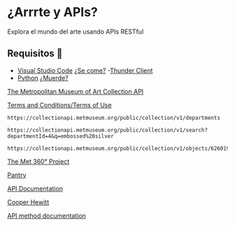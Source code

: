 # ¿Arrrte y APIs?
Explora el mundo del arte usando APIs RESTful

## Requisitos :triangular_flag_on_post:

- [Visual Studio Code](https://code.visualstudio.com/download) [¿Se come?](https://code.visualstudio.com/docs/introvideos/basics)
  -[Thunder Client](https://www.thunderclient.com/)
- [Python](https://www.python.org/downloads/)  [¿Muerde?](https://docs.microsoft.com/es-mx/learn/modules/intro-to-python/)

[The Metropolitan Museum of Art Collection API](https://metmuseum.github.io/)

[Terms and Conditions/Terms of Use](https://www.metmuseum.org/information/terms-and-conditions)


```
https://collectionapi.metmuseum.org/public/collection/v1/departments
```

```
https://collectionapi.metmuseum.org/public/collection/v1/search?departmentId=4&q=embossed%20silver
```
```
https://collectionapi.metmuseum.org/public/collection/v1/objects/626019
```

[The Met 360° Project](https://www.metmuseum.org/art/online-features/met-360-project)


[Pantry](https://getpantry.cloud/#)

[API Documentation](https://documenter.getpostman.com/view/3281832/SzmZeMLC)



[Cooper Hewitt](https://collection.cooperhewitt.org/api)

[API method documentation](https://collection.cooperhewitt.org/api/methods/)
